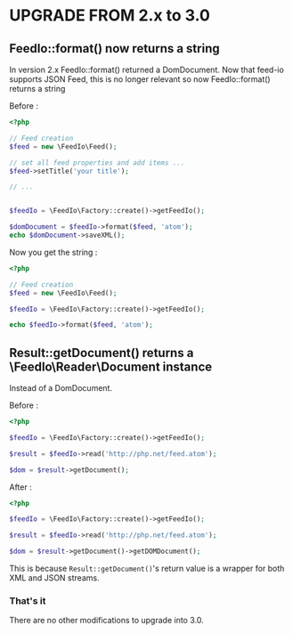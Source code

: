 # UPGRADE FROM 2.x to 3.0

## FeedIo::format() now returns a string

In version 2.x FeedIo::format() returned a DomDocument. Now that feed-io supports JSON Feed, this is no longer relevant so now FeedIo::format() returns a string

Before :

```php
<?php

// Feed creation
$feed = new \FeedIo\Feed();

// set all feed properties and add items ...
$feed->setTitle('your title');

// ...


$feedIo = \FeedIo\Factory::create()->getFeedIo();

$domDocument = $feedIo->format($feed, 'atom');
echo $domDocument->saveXML();

```

Now you get the string :


```php
<?php

// Feed creation
$feed = new \FeedIo\Feed();

$feedIo = \FeedIo\Factory::create()->getFeedIo();

echo $feedIo->format($feed, 'atom');

```

## Result::getDocument() returns a \FeedIo\Reader\Document instance

Instead of a DomDocument.

Before :

```php
<?php

$feedIo = \FeedIo\Factory::create()->getFeedIo();

$result = $feedIo->read('http://php.net/feed.atom');

$dom = $result->getDocument();

```

After :

```php
<?php

$feedIo = \FeedIo\Factory::create()->getFeedIo();

$result = $feedIo->read('http://php.net/feed.atom');

$dom = $result->getDocument()->getDOMDocument();

```

This is because `Result::getDocument()`'s return value is a wrapper for both XML and JSON streams.

### That's it

There are no other modifications to upgrade into 3.0.
